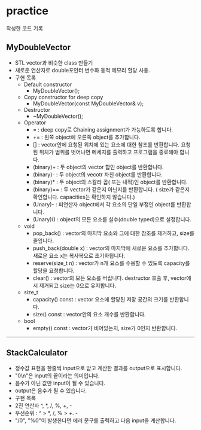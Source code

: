 # practice
작성한 코드 기록

## MyDoubleVector
* STL vector<double>과 비슷한 class 만들기
* 새로운 연산자로 double포인터 변수화 동적 메모리 할당 사용.
* 구현 목록
  * Default constructor
    * MyDoubleVector();
  * Copy constructor for deep copy
    * MyDoubleVector(const MyDoubleVector& v);
  * Destructor
    * ~MyDoubleVector();
  * Operator
    * = : deep copy로 Chaining assignment가 가능하도록 합니다.
    * += : 왼쪽 object에 오른쪽 object를 추가합니다.
    * [] :  vector안에 요청된 위치에 있는 요소에 대한 참조를 반환합니다.
            요청 된 위치가 범위를 벗어나면 메세지를 출력하고 프로그램을 종료해야 합니다.
    * (binary)+ : 두 object의 vector 합인 object를 반환합니다.
    * (binary)- : 두 object의 vecotr 차친 object를 반환합니다.
    * (binary)* : 두 object의 스칼라 곱( 또는 내적)인 object를 반환합니다.
    * (binary)== : 두 vector가 같은지 아닌지를 반환합니다.
                  ( size가 같은지 확인합니다. capacities는 확인하지 않습니다.)
    * (Unary)- : 피연산자 object에서 각 요소의 단일 부정인 object를 반환합니다.
    * (Unary)() : object의 모든 요소를 실수(double typed)으로 설정합니다.
  * void
    * pop_back() : vector의 마지막 요소와 그에 대한 참조를 제거하고, size를 줄입니다.
    * push_back(double x) : vector의 마지막에 새로운 요소를 추가합니다.
                            새로운 요소 x는 복사복으로 초기화됩니다.
    * reserve(size_t n) : vector가 n개 요소를 수용할 수 있도록 capacity를 할당을 요청합니다.
    * clear() : vector의 모든 요소를 버립니다.
                destructor 호출 후, vector에서 제거되고 size는 0으로 유지합니다.
  * size_t
    * capacity() const : vector 요소에 할당된 저장 공간의 크기를 반환합니다.
    * size() const : vector안의 요소 개수를 반환합니다.
  * bool
    * empty() const : vector가 비어있는지, size가 0인지 반환합니다.

***

## StackCalculator
* 정수값 표현을 한줄씩 input으로 받고 계산한 결과를 output으로 표시합니다.
* "0\n"은 input의 끝이라는 의미입니다.
* 음수가 아닌 값만 input이 될 수 있습니다.
* output은 음수가 될 수 있습니다.
* 구현 목록
 * 2진 연산자 ^, *, /, %, +, -
  * 우선순위 : ^ > *, /, % > +. -
 * "/0", "%0"이 발생한다면 에러 문구를 출력하고 다음 input을 계산합니다.
